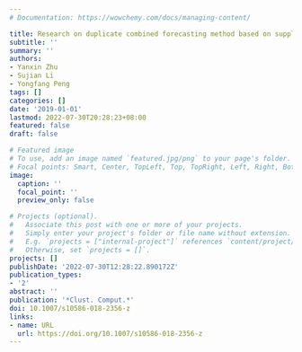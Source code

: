 ```yaml
---
# Documentation: https://wowchemy.com/docs/managing-content/

title: Research on duplicate combined forecasting method based on supply chain coordination
subtitle: ''
summary: ''
authors:
- Yanxin Zhu
- Sujian Li
- Yongfang Peng
tags: []
categories: []
date: '2019-01-01'
lastmod: 2022-07-30T20:28:23+08:00
featured: false
draft: false

# Featured image
# To use, add an image named `featured.jpg/png` to your page's folder.
# Focal points: Smart, Center, TopLeft, Top, TopRight, Left, Right, BottomLeft, Bottom, BottomRight.
image:
  caption: ''
  focal_point: ''
  preview_only: false

# Projects (optional).
#   Associate this post with one or more of your projects.
#   Simply enter your project's folder or file name without extension.
#   E.g. `projects = ["internal-project"]` references `content/project/deep-learning/index.md`.
#   Otherwise, set `projects = []`.
projects: []
publishDate: '2022-07-30T12:28:22.890172Z'
publication_types:
- '2'
abstract: ''
publication: '*Clust. Comput.*'
doi: 10.1007/s10586-018-2356-z
links:
- name: URL
  url: https://doi.org/10.1007/s10586-018-2356-z
---
```

